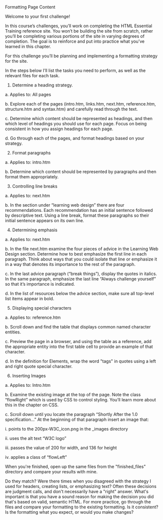 
Formatting Page Content



Welcome to your first challenge! 

In this course’s challenges, you’ll work on completing the HTML Essential Training reference site. 
You won’t be building the site from scratch, rather you’ll be completing various portions of the site in varying degrees of completion. 
The goal is to reinforce and put into practice what you’ve learned in this chapter.


For this challenge you’ll be planning and implementing a formatting strategy for the site. 

In the steps below I’ll list the tasks you need to perform, as well as the relevant files for each task.



1.	Determine a heading strategy.
             
a.	Applies to: All pages
             
b.	Explore each of the pages (intro.htm, links.htm, next.htm, reference.htm, structure.htm and syntax.htm) and carefully read through the text.

c.	Determine which content should be represented as headings, and then which level of headings you should use for each page. 
        Focus on being consistent in how you assign headings for each page.
             
d.	Go through each of the pages, and format headings based on your strategy.



2.	Format paragraphs
             
a.	Applies to: intro.htm
             
b.	Determine which content should be represented by paragraphs and then format them appropriately. 



3.	Controlling line breaks
             
a.	Applies to: next.htm
             
b.	In the section under “learning web design” there are four recommendations. 
        Each recommendation has an initial sentence followed by descriptive text. 
        Using a line break, format these paragraphs so their initial sentence appears on its own line.



4.	Determining emphasis
	     
a.	Applies to: next.htm
	     
b.	In the file next.htm examine the four pieces of advice in the Learning Web Design section. 
        Determine how to best emphasize the first line in each paragraph. 
        Think about ways that you could isolate that line or emphasize it in a way that denotes its importance to the rest of the paragraph.
             
c.	In the last advice paragraph (“break things”), display the quotes in italics. 
        In the same paragraph, emphasize the last line “Always challenge yourself” so that it’s importance is indicated.
	     
d.	In the list of resources below the advice section, make sure all top-level list items appear in bold.
			

5.	Displaying special characters
	     
a.	Applies to: reference.htm
	     
b.	Scroll down and find the table that displays common named character entities.
	     
c.	Preview the page in a browser, and using the table as a reference, 
        add the appropriate entity into the first table cell to provide an example of that character.
	     
d.	In the definition for Elements, wrap the word "tags" in quotes using a left and right quote special character.
			


6.	Inserting Images
	     
a.	Applies to: Intro.htm
	     
b.	Examine the existing image at the top of the page. 
        Note the class “flowRight” which is used by CSS to control styling. 
        You’ll learn more about this in the chapter on CSS.
	     
c.	Scroll down until you locate the paragraph “Shortly After the 1.0 specification…” 
        At the beginning of that paragraph insert an image that:
                  
i.	points to the 200px-W3C_icon.png in the _images directory
                  
ii.	uses the alt text “W3C logo”
		  
iii.	passes the value of 200 for width, and 136 for height
		  
iv.	applies a class of “flowLeft”			
					


When you're finished, open up the same files from the "finished_files" directory and compare your results with mine. 

Do they match? Were there times when you disagreed with the strategy I used for headers, creating lists, or emphasizing text? 
Often these decisions are judgment calls, and don't necessarily have a "right" answer. 
What's important is that you have a sound reason for making the decision you did that's based on valid, semantic HTML. 
For more practice, go through the files and compare your formatting to the existing formatting. Is it consistent? 
Is the formatting what you expect, or would you make changes?




